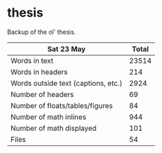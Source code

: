 thesis
======
Backup of the ol' thesis.

Sat 23 May | Total
---|---
Words in text| 23514
Words in headers| 214
Words outside text (captions, etc.)| 2924
Number of headers| 69
Number of floats/tables/figures| 84
Number of math inlines| 944
Number of math displayed| 101
Files| 54

